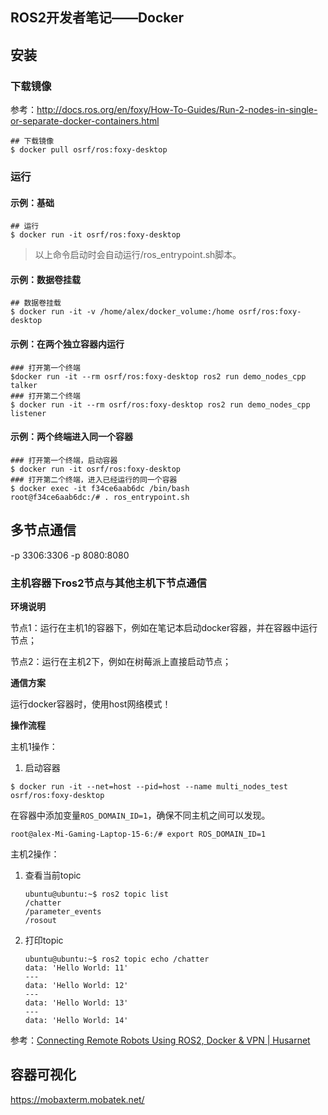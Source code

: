 ## ROS2开发者笔记——Docker

## 安装

### 下载镜像

参考：http://docs.ros.org/en/foxy/How-To-Guides/Run-2-nodes-in-single-or-separate-docker-containers.html

```shell
## 下载镜像
$ docker pull osrf/ros:foxy-desktop
```

### 运行

#### 示例：基础

```shell
## 运行
$ docker run -it osrf/ros:foxy-desktop
```

> 以上命令启动时会自动运行/ros_entrypoint.sh脚本。

#### 示例：数据卷挂载

```shell
## 数据卷挂载
$ docker run -it -v /home/alex/docker_volume:/home osrf/ros:foxy-desktop
```

#### 示例：在两个独立容器内运行

```shell
### 打开第一个终端
$docker run -it --rm osrf/ros:foxy-desktop ros2 run demo_nodes_cpp talker
### 打开第二个终端
$ docker run -it --rm osrf/ros:foxy-desktop ros2 run demo_nodes_cpp listener
```

#### 示例：两个终端进入同一个容器

```shell
### 打开第一个终端，启动容器
$ docker run -it osrf/ros:foxy-desktop
### 打开第二个终端，进入已经运行的同一个容器
$ docker exec -it f34ce6aab6dc /bin/bash
root@f34ce6aab6dc:/# . ros_entrypoint.sh   
```



## 多节点通信

-p 3306:3306 -p 8080:8080



### 主机容器下ros2节点与其他主机下节点通信

**环境说明**

节点1：运行在主机1的容器下，例如在笔记本启动docker容器，并在容器中运行节点；

节点2：运行在主机2下，例如在树莓派上直接启动节点；

**通信方案**

运行docker容器时，使用host网络模式！

**操作流程**

主机1操作：

1. 启动容器

```shell
$ docker run -it --net=host --pid=host --name multi_nodes_test osrf/ros:foxy-desktop
```

在容器中添加变量`ROS_DOMAIN_ID=1`，确保不同主机之间可以发现。

```shell
root@alex-Mi-Gaming-Laptop-15-6:/# export ROS_DOMAIN_ID=1
```



主机2操作：

1. 查看当前topic

   ```shell
   ubuntu@ubuntu:~$ ros2 topic list
   /chatter
   /parameter_events
   /rosout
   ```

2. 打印topic

   ```shell
   ubuntu@ubuntu:~$ ros2 topic echo /chatter
   data: 'Hello World: 11'
   ---
   data: 'Hello World: 12'
   ---
   data: 'Hello World: 13'
   ---
   data: 'Hello World: 14'
   ```

   

参考：[Connecting Remote Robots Using ROS2, Docker & VPN | Husarnet](https://husarnet.com/blog/ros2-docker)



## 容器可视化

https://mobaxterm.mobatek.net/

